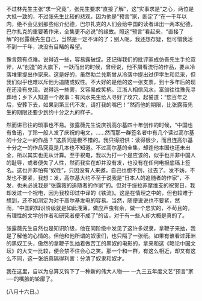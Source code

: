 不过林先生主张“求一究竟”，张先生要求“直接了解”，这“实事求是”之心，两位是大抵一致的，不过张先生比较的悲观，因为他是“预言”家，断定了“在一千年以内，绝不会见到那些绍介纪德，巴尔扎克的人们会给中国的读者译出一两本纪德，巴尔扎克的重要著作来，全集更不必说”的缘故。照这“预言”看起来，“直接了解”的张露薇先生自己，当然是一定不译的了；别人呢，我还想存疑，但可惜我活不到一千年，决没有目睹的希望。

豫言颇有点难。说得近一些，容易露破绽。还记得我们的批评家成仿吾先生手抡双斧，从“创造”的大旗下，一跃而出的时候，曾经说，他不屑看流行的作品，要从冷落堆里提出作家来。这是好的，虽然勃兰兑斯曾从冷落中提出过伊孛生和尼采，但我们似乎也难以斥他为追随或奴性。不大好的是他的这一张支票，到十多年后的现在还没有兑现。说得远一些罢，又容易成笑柄。江浙人相信风水，富翁往往豫先寻葬地；乡下人知道一个故事：有风水先生给人寻好了坟穴，起誓道：“您百年之后，安葬下去，如果到第三代不发，请打我的嘴巴！”然而他的期限，比张露薇先生的期限还要少到约十分之九的样子。

然而讲已往的琐事也不易。张露薇先生说庆祝高尔基四十年创作的时候，“中国也有鲁迅，丁玲一般人发了庆祝的电文，……然而那一群签名者中有几个读过高尔基的十分之一的作品？”这质问是极不错的。我只得招供：读得很少，而且连高尔基十分之一的作品究竟是几本也不知道。不过高尔基的全集，却连他本国也还未出全，所以其实也无从计算。至于祝电，我以为打一个是应该的，似乎也并非中国人的耻辱，或者便失了人性，然而我实在却并没有发，也没有在任何电报底稿上签名。这也并非怕有“奴性”，只因没有人来邀，自己也想不到，过去了。发不妨，不发也不要紧，我想：发，高尔基大约不至于说我是“日本人的追随者的作家”，不发，也未必说我是“张露薇的追随者的作家”的。但对于绥拉菲摩维支的祝贺日，我却发过一个祝电，因为我校印过中译的《铁流》。这是在情理之中的，但也较难于想到，还不如测定为对于高尔基发电的容易。当然，随便说说也不要紧，然而，“中国的知识阶级就是如此浅薄，做应声虫有余，做一个忠实的，不苟且的，有理性的文学创作者和研究者便不成了”的话，对于有一些人却大概是真的了。

张露薇先生自然也是知识阶级，他在同阶级中发见了这许多奴隶，拿鞭子来抽，我是了解他的心情的。但他和他所谓的奴隶们，也只隔了一张纸。如果有谁看过菲洲的黑奴工头，傲然的拿鞭子乱抽着做苦工的黑奴的电影的，拿来和这《略论中国文坛》的大文一比较，便会禁不住会心之笑。那一个和一群，有这么相近，却又有这么不同，这一张纸真隔得利害：分清了奴隶和奴才。

我在这里，自以为总算又钩下了一种新的伟大人物── 一九三五年度文艺“预言”家──的嘴脸的轮廓了。

  

(八月十六日。)